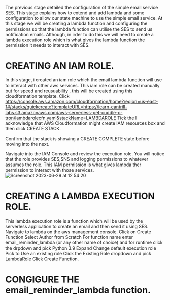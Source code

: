 The previous stage detailed the configuration of the simple email service SES. This stage explains how to extend and add lambda and some configuration to allow our state machine to use the simple email service.
At this stage we will be creating a lambda function and configuring the permissions so that the lambda function can utilise the SES to send us notification emails.
Although, in irder to do this we will need to create a lambda execution role which is what gives the lambda function the permission it needs to interact with SES.

# CREATING AN IAM ROLE.
In this stage, i created an iam role which the email lambda function will use to interact with other aws services.
This iam role can be created manually but for speed and reusuability , this will be created using this cloudformation template.
Click https://console.aws.amazon.com/cloudformation/home?region=us-east-1#/stacks/quickcreate?templateURL=https://learn-cantrill-labs.s3.amazonaws.com/aws-serverless-pet-cuddle-o-tron/lambdarolecfn.yaml&stackName=LAMBDAROLE
Tick the I acknowledge that AWS Cloudformation might create IAM resources box and then click CREATE STACK.

Confirm that the stack is showing a CREATE COMPLETE state before moving into the next.


Navigate into the IAM Console and review the execution role. You will notice that the role provides SES,SNS and logging permissions to whatever assumes the role. This IAM permission is what gives lambda ther permission to interact with those services.
![Screenshot 2023-06-29 at 12 54 20](https://github.com/Egal212/DEVOPS-PROJECTS1.0/assets/114033502/70a6ba2d-6a21-4111-92cb-03b0368618a3)

# CREATING A LAMBDA EXECUTION ROLE.
This lambda execution role is a function which will be used by the serverless application to create an email and then send it using SES.
Navigate to lambda on the aws management console.
Click on Create Function
Select Author from Scratch
For function name enter email_reminder_lambda (or any other name of choice)
and for runtime click the drpdown and pick Python 3.9
Expand Change default execution role
Pick to Use an existing role 
Click the Existing Role dropdown and pick LambdaRole 
Click Create Function.

# CONGIGURE THE email_reminder_lambda function.



